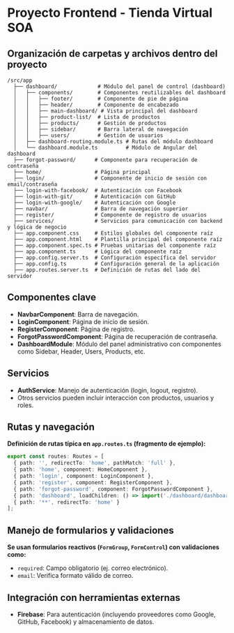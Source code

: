 # Proyecto Frontend - Tienda Virtual SOA  

## Organización de carpetas y archivos dentro del proyecto  

```plaintext
/src/app
  ├── dashboard/             # Módulo del panel de control (dashboard)
  │   ├── components/        # Componentes reutilizables del dashboard
  │   │   ├── footer/        # Componente de pie de página
  │   │   ├── header/        # Componente de encabezado
  │   │   ├── main-dashboard/ # Vista principal del dashboard
  │   │   ├── product-list/  # Lista de productos
  │   │   ├── products/      # Gestión de productos
  │   │   ├── sidebar/       # Barra lateral de navegación
  │   │   ├── users/         # Gestión de usuarios
  │   ├── dashboard-routing.module.ts # Rutas del módulo dashboard
  │   └── dashboard.module.ts         # Módulo de Angular del dashboard
  ├── forgot-password/      # Componente para recuperación de contraseña
  ├── home/                 # Página principal
  ├── login/                # Componente de inicio de sesión con email/contraseña
  ├── login-with-facebook/  # Autenticación con Facebook
  ├── login-with-git/       # Autenticación con GitHub
  ├── login-with-google/    # Autenticación con Google
  ├── navbar/               # Barra de navegación superior
  ├── register/             # Componente de registro de usuarios
  ├── services/             # Servicios para comunicación con backend y lógica de negocio
  ├── app.component.css     # Estilos globales del componente raíz
  ├── app.component.html    # Plantilla principal del componente raíz
  ├── app.component.spec.ts # Pruebas unitarias del componente raíz
  ├── app.component.ts      # Lógica del componente raíz
  ├── app.config.server.ts  # Configuración específica del servidor
  ├── app.config.ts         # Configuración general de la aplicación
  ├── app.routes.server.ts  # Definición de rutas del lado del servidor
```

## Componentes clave
- **NavbarComponent**: Barra de navegación.
- **LoginComponent**: Página de inicio de sesión.
- **RegisterComponent**: Página de registro.
- **ForgotPasswordComponent**: Página de recuperación de contraseña.
- **DashboardModule**: Módulo del panel administrativo con componentes como Sidebar, Header, Users, Products, etc.

## Servicios  
- **AuthService**: Manejo de autenticación (login, logout, registro).
- Otros servicios pueden incluir interacción con productos, usuarios y roles.

## Rutas y navegación  
**Definición de rutas típica en `app.routes.ts` (fragmento de ejemplo):**

```typescript
export const routes: Routes = [
  { path: '', redirectTo: 'home', pathMatch: 'full' },
  { path: 'home', component: HomeComponent },
  { path: 'login', component: LoginComponent },
  { path: 'register', component: RegisterComponent },
  { path: 'forgot-password', component: ForgotPasswordComponent },
  { path: 'dashboard', loadChildren: () => import('./dashboard/dashboard.module').then(m => m.DashboardModule) },
  { path: '**', redirectTo: 'home' }
];
```

## Manejo de formularios y validaciones  
**Se usan formularios reactivos (`FormGroup`, `FormControl`) con validaciones como:**

- `required`: Campo obligatorio (ej. correo electrónico).
- `email`: Verifica formato válido de correo.

## Integración con herramientas externas  
- **Firebase**: Para autenticación (incluyendo proveedores como Google, GitHub, Facebook) y almacenamiento de datos.
